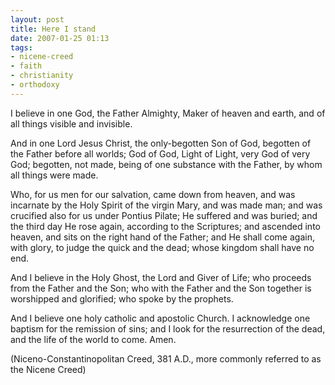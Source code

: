 ```yaml
---
layout: post
title: Here I stand
date: 2007-01-25 01:13
tags:
- nicene-creed
- faith
- christianity
- orthodoxy
---
```

I believe in one God, the Father Almighty, Maker of heaven and earth, and of all things visible and invisible.

And in one Lord Jesus Christ, the only-begotten Son of God, begotten of the Father before all worlds; God of God, Light of Light, very God of very God; begotten, not made, being of one substance with the Father, by whom all things were made.

Who, for us men for our salvation, came down from heaven, and was incarnate by the Holy Spirit of the virgin Mary, and was made man; and was crucified also for us under Pontius Pilate; He suffered and was buried; and the third day He rose again, according to the Scriptures; and ascended into heaven, and sits on the right hand of the Father; and He shall come again, with glory, to judge the quick and the dead; whose kingdom shall have no end.

And I believe in the Holy Ghost, the Lord and Giver of Life; who proceeds from the Father and the Son; who with the Father and the Son together is worshipped and glorified; who spoke by the prophets.

And I believe one holy catholic and apostolic Church. I acknowledge one baptism for the remission of sins; and I look for the resurrection of the dead, and the life of the world to come. Amen.

(Niceno-Constantinopolitan Creed, 381 A.D., more commonly referred to as the Nicene Creed)
